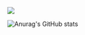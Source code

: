 <a href="github.com/gnarcousin" target="_blank"><img src="https://img.shields.io/badge/Han-40AEF0?style=for-the-badge&logo=BigBlueButton&logoColor=white"/></a>

![Anurag's GitHub stats](https://github-readme-stats.vercel.app/api?username=ossQB&show_icons=true&theme=maroongold)
